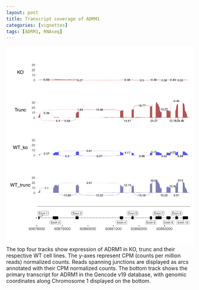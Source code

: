 ```yaml
---
layout: post
title: Transcript coverage of ADRM1
categories: [vignettes]
tags: [ADRM1, RNAseq]
---
```


![Transcript coverage of ADRM1](/assets/ADRM1-coverage.png)
The top four tracks show expression of ADRM1 in KO, trunc and their respective WT cell lines. The y-axes represent CPM (counts per million reads) normalized counts.  Reads spanning junctions are displayed as arcs annotated with their CPM normalized counts. The bottom track shows the primary transcript for ADRM1 in the Gencode v19 database, with genomic coordinates along Chromosome 1 displayed on the bottom.